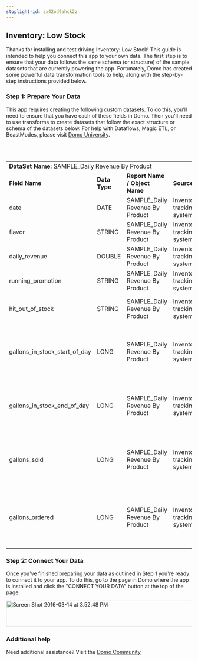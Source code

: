 ```yaml
---
stoplight-id: zx42od9ahck2z
---
```


<div class="col-md-12 content-panel">
                <h2>Inventory: Low Stock</h2>
                <p></p><p>Thanks for installing and test driving <span id="title">Inventory: Low Stock</span>! This guide is intended to help you connect this app to your own data. The first step is to ensure that your data follows the same schema (or structure) of the sample datasets that are currently powering the app. Fortunately, Domo has created some powerful data transformation tools to help, along with the step-by-step instructions provided below.</p><div class="doc-row" id="Step%201:%20Identify%20Required%20Data%20Fields"><h3 class="doc-row-title">Step 1: Prepare Your Data</h3><div class="small-pad-bottom"><p>This app requires creating the following custom datasets. To do this, you'll need to ensure that you have each of these fields in Domo. Then you'll need to use transforms to create datasets that follow the exact structure or schema of the datasets below. For help with Dataflows, Magic ETL, or BeastModes, please visit <a href="https://university.domo.com/" target="_blank">Domo University</a>.</p></div>
                <br><br>
                <div id="custom-data-container"><table id="SAMPLE_Daily-Revenue-By-Product"><tbody><tr><td colspan="6"><strong>DataSet Name:</strong> <span class="value">SAMPLE_Daily Revenue By Product</span></td></tr><!--tr>    <td colspan="6"></td></tr--><tr><td><strong>Field Name</strong></td><td><strong>Data Type</strong></td><td><strong>Report Name / Object Name</strong></td><td><strong>Source </strong></td><td colspan="2"><strong>Description of Field</strong></td></tr><tr><td>date</td><td>DATE</td><td>SAMPLE_Daily Revenue By Product</td><td>Inventory tracking system</td><td colspan="2">Date tracked</td></tr><tr><td>flavor</td><td>STRING</td><td>SAMPLE_Daily Revenue By Product</td><td>Inventory tracking system</td><td colspan="2">Flavor in inventory</td></tr><tr><td>daily_revenue</td><td>DOUBLE</td><td>SAMPLE_Daily Revenue By Product</td><td>Inventory tracking system</td><td colspan="2">Daily revenue</td></tr><tr><td>running_promotion</td><td>STRING</td><td>SAMPLE_Daily Revenue By Product</td><td>Inventory tracking system</td><td colspan="2">Running promotion</td></tr><tr><td>hit_out_of_stock</td><td>STRING</td><td>SAMPLE_Daily Revenue By Product</td><td>Inventory tracking system</td><td colspan="2">Out of stock items that were a big hit</td></tr><tr><td>gallons_in_stock_start_of_day</td><td>LONG</td><td>SAMPLE_Daily Revenue By Product</td><td>Inventory tracking system</td><td colspan="2">Start of day stock (note that this can be in units besides gallons)</td></tr><tr><td>gallons_in_stock_end_of_day</td><td>LONG</td><td>SAMPLE_Daily Revenue By Product</td><td>Inventory tracking system</td><td colspan="2">End of day stock (note that this can be in units besides gallons)</td></tr><tr><td>gallons_sold</td><td>LONG</td><td>SAMPLE_Daily Revenue By Product</td><td>Inventory tracking system</td><td colspan="2">Amount of stock sold (note that this can be in units besides gallons)</td></tr><tr><td>gallons_ordered</td><td>LONG</td><td>SAMPLE_Daily Revenue By Product</td><td>Inventory tracking system</td><td colspan="2">Amount of stock ordered (note that this can be in units besides gallons)</td></tr></tbody></table><div class="doc-row medium-pad-top">
                <h3 class="doc-row-title">Step 2: Connect Your Data</h3>
                <div class="small-pad-bottom">
                    <p>Once you've finished preparing your data as outlined in Step 1 you're ready to connect it to your app. To do this, go to the page in Domo where the app is installed and click the "CONNECT YOUR DATA" button at the top of the page.</p>
                    <p class="small-pad">
                    <img class="alignnone size-full wp-image-1207" src="https://s3.amazonaws.com/development.domo.com/wp-content/uploads/2016/03/14155707/Screen-Shot-2016-03-14-at-3.52.48-PM1.png" alt="Screen Shot 2016-03-14 at 3.52.48 PM" width="1158" height="71">
                    </p>
                    <div id="ooyalaplayer-IyYTc1MjE61NwLdtrxXvZuhH-dSGbWnR" class="ooyalaplayer"></div>
                    <script>
                        OO.ready(function() {
                            OO.Player.create("ooyalaplayer-IyYTc1MjE61NwLdtrxXvZuhH-dSGbWnR", "IyYTc1MjE61NwLdtrxXvZuhH-dSGbWnR", {
                                height: 380
                            });
                        });
                    </script>
                </div>
                <h3 class="doc-row-title">Additional help</h3>
                <div class="small-pad-bottom">
                    <p>Need additional assistance? Visit the <a href="https://dojo.domo.com">Domo Community</a></p>
                </div>
            </div></div></div><p></p>            </div>
